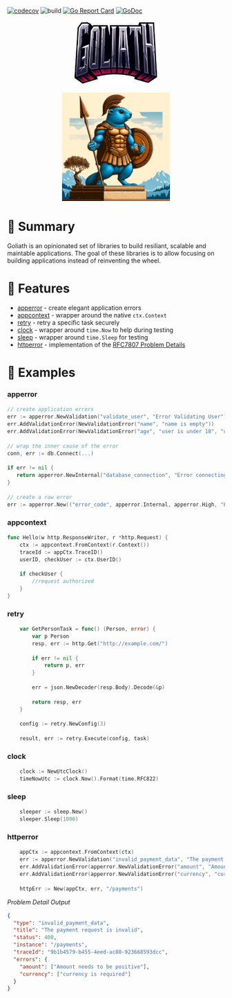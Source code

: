 
[![codecov](https://codecov.io/gh/Talento90/goliath/graph/badge.svg?token=4AIPK4UXUO)](https://codecov.io/gh/Talento90/goliath)
![build](https://github.com/Talento90/goliath/workflows/build/badge.svg)
[![Go Report Card](https://goreportcard.com/badge/github.com/Talento90/goliath)](https://goreportcard.com/report/github.com/Talento90/goliath)
[![GoDoc](https://godoc.org/github.com/Talento90/goliath?status.svg)](https://godoc.org/github.com/Talento90/goliath)

<p align="center">
    <img src="./assets/logo.png" alt="logo" width="200" >
</p>

<p align="center">
    <img src="./assets/goliath.webp" alt="goliath" width="250" >
</p>

# 📝 Summary

Goliath is an opinionated set of libraries to build resiliant, scalable and maintable applications. The goal of these libraries is to allow focusing on building applications instead of reinventing the wheel.

# 🚀 Features

- [apperror](/apperror) - create elegant application errors
- [appcontext](/appcontext/) - wrapper around the native `ctx.Context`
- [retry](/retry/) - retry a specific task securely
- [clock](/clock) - wrapper around `time.Now` to help during testing
- [sleep](/sleep) - wrapper around `time.Sleep` for testing
- [httperror](/httperror) - implementation of the [RFC7807 Problem Details](https://datatracker.ietf.org/doc/html/rfc7807)

# 👀 Examples

### apperror
```go
// create application errors
err := apperror.NewValidation("validate_user", "Error Validating User")
err.AddValidationError(NewValidationError("name", "name is empty"))
err.AddValidationError(NewValidationError("age", "user is under 18", "user must be an adult"))

// wrap the inner cause of the error
conn, err := db.Connect(...)

if err != nil {
   return apperror.NewInternal("database_connection", "Error connecting to the database").SetSeverity(apperror.Critical).Wrap(err)
}

// create a raw error
err := apperror.New(("error_code", apperror.Internal, apperror.High, "Error message"))
```

### appcontext
```go
func Hello(w http.ResponseWriter, r *http.Request) {
    ctx := appcontext.FromContext(r.Context())
    traceId := appCtx.TraceID()
    userID, checkUser := ctx.UserID()

    if checkUser {
        //request authorized
    }
}
```

### retry
```go
	var GetPersonTask = func() (Person, error) {
        var p Person
        resp, err := http.Get("http://example.com/")

        if err != nil {
            return p, err
        }

        err = json.NewDecoder(resp.Body).Decode(&p)

		return resp, err
	}

    config := retry.NewConfig(3)

	result, err := retry.Execute(config, task)
```

### clock
```go
	clock := NewUtcClock()
	timeNowUtc := clock.Now().Format(time.RFC822)
```

### sleep
```go
	sleeper := sleep.New()
	sleeper.Sleep(1000)
```


### httperror
```go
	appCtx := appcontext.FromContext(ctx)
	err := apperror.NewValidation("invalid_payment_data", "The payment request is invalid")
	err.AddValidationError(apperror.NewValidationError("amount", "Amount needs to be positive"))
	err.AddValidationError(apperror.NewValidationError("currency", "currency is required"))

	httpErr := New(appCtx, err, "/payments")
```
*Problem Detail Output*
```json
{
  "type": "invalid_payment_data",
  "title": "The payment request is invalid",
  "status": 400,
  "instance": "/payments",
  "traceId": "9b1b4579-b455-4eed-ac80-923668593dcc",
  "errors": {
    "amount": ["Amount needs to be positive"],
    "currency": ["currency is required"]
  }
}
```




